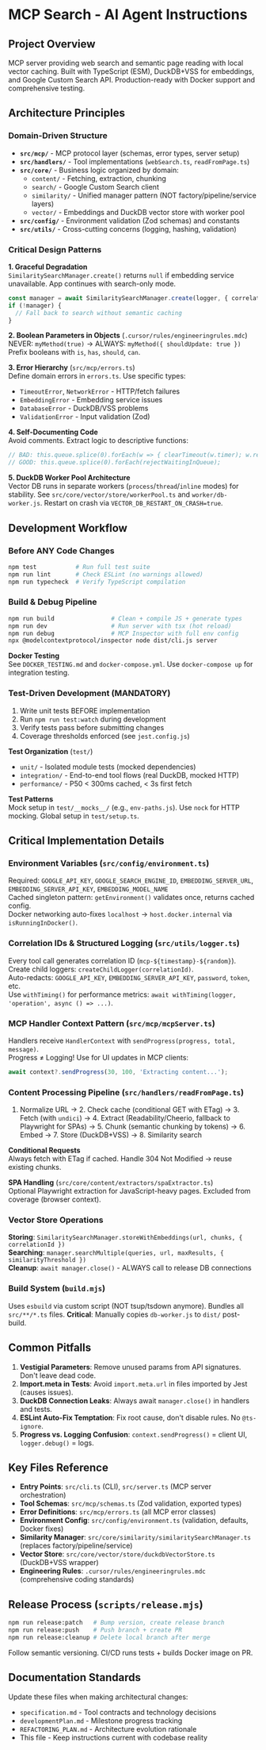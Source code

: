 # MCP Search - AI Agent Instructions

## Project Overview
MCP server providing web search and semantic page reading with local vector caching. Built with TypeScript (ESM), DuckDB+VSS for embeddings, and Google Custom Search API. Production-ready with Docker support and comprehensive testing.

## Architecture Principles

### Domain-Driven Structure
- **`src/mcp/`** - MCP protocol layer (schemas, error types, server setup)
- **`src/handlers/`** - Tool implementations (`webSearch.ts`, `readFromPage.ts`)  
- **`src/core/`** - Business logic organized by domain:
  - `content/` - Fetching, extraction, chunking
  - `search/` - Google Custom Search client
  - `similarity/` - Unified manager pattern (NOT factory/pipeline/service layers)
  - `vector/` - Embeddings and DuckDB vector store with worker pool
- **`src/config/`** - Environment validation (Zod schemas) and constants
- **`src/utils/`** - Cross-cutting concerns (logging, hashing, validation)

### Critical Design Patterns

**1. Graceful Degradation**  
`SimilaritySearchManager.create()` returns `null` if embedding service unavailable. App continues with search-only mode.
```typescript
const manager = await SimilaritySearchManager.create(logger, { correlationId });
if (!manager) {
  // Fall back to search without semantic caching
}
```

**2. Boolean Parameters in Objects** (`.cursor/rules/engineeringrules.mdc`)  
NEVER: `myMethod(true)` → ALWAYS: `myMethod({ shouldUpdate: true })`  
Prefix booleans with `is`, `has`, `should`, `can`.

**3. Error Hierarchy** (`src/mcp/errors.ts`)  
Define domain errors in `errors.ts`. Use specific types:
- `TimeoutError`, `NetworkError` - HTTP/fetch failures
- `EmbeddingError` - Embedding service issues  
- `DatabaseError` - DuckDB/VSS problems
- `ValidationError` - Input validation (Zod)

**4. Self-Documenting Code**  
Avoid comments. Extract logic to descriptive functions:
```typescript
// BAD: this.queue.splice(0).forEach(w => { clearTimeout(w.timer); w.reject(...) });
// GOOD: this.queue.splice(0).forEach(rejectWaitingInQueue);
```

**5. DuckDB Worker Pool Architecture**  
Vector DB runs in separate workers (`process`/`thread`/`inline` modes) for stability. See `src/core/vector/store/workerPool.ts` and `worker/db-worker.js`. Restart on crash via `VECTOR_DB_RESTART_ON_CRASH=true`.

## Development Workflow

### Before ANY Code Changes
```bash
npm test           # Run full test suite
npm run lint       # Check ESLint (no warnings allowed)
npm run typecheck  # Verify TypeScript compilation
```

### Build & Debug Pipeline
```bash
npm run build                # Clean + compile JS + generate types
npm run dev                  # Run server with tsx (hot reload)
npm run debug                # MCP Inspector with full env config
npx @modelcontextprotocol/inspector node dist/cli.js server
```

**Docker Testing**  
See `DOCKER_TESTING.md` and `docker-compose.yml`. Use `docker-compose up` for integration testing.

### Test-Driven Development (MANDATORY)
1. Write unit tests BEFORE implementation
2. Run `npm run test:watch` during development  
3. Verify tests pass before submitting changes
4. Coverage thresholds enforced (see `jest.config.js`)

**Test Organization** (`test/`)
- `unit/` - Isolated module tests (mocked dependencies)
- `integration/` - End-to-end tool flows (real DuckDB, mocked HTTP)
- `performance/` - P50 < 300ms cached, < 3s first fetch

**Test Patterns**  
Mock setup in `test/__mocks__/` (e.g., `env-paths.js`). Use `nock` for HTTP mocking. Global setup in `test/setup.ts`.

## Critical Implementation Details

### Environment Variables (`src/config/environment.ts`)
Required: `GOOGLE_API_KEY`, `GOOGLE_SEARCH_ENGINE_ID`, `EMBEDDING_SERVER_URL`, `EMBEDDING_SERVER_API_KEY`, `EMBEDDING_MODEL_NAME`  
Cached singleton pattern: `getEnvironment()` validates once, returns cached config.  
Docker networking auto-fixes `localhost` → `host.docker.internal` via `isRunningInDocker()`.

### Correlation IDs & Structured Logging (`src/utils/logger.ts`)
Every tool call generates correlation ID (`mcp-${timestamp}-${random}`).  
Create child loggers: `createChildLogger(correlationId)`.  
Auto-redacts: `GOOGLE_API_KEY`, `EMBEDDING_SERVER_API_KEY`, `password`, `token`, etc.  
Use `withTiming()` for performance metrics: `await withTiming(logger, 'operation', async () => ...)`.

### MCP Handler Context Pattern (`src/mcp/mcpServer.ts`)
Handlers receive `HandlerContext` with `sendProgress(progress, total, message)`.  
Progress ≠ Logging! Use for UI updates in MCP clients:
```typescript
await context?.sendProgress(30, 100, 'Extracting content...');
```

### Content Processing Pipeline (`src/handlers/readFromPage.ts`)
1. Normalize URL → 2. Check cache (conditional GET with ETag) → 3. Fetch (with `undici`) → 4. Extract (Readability/Cheerio, fallback to Playwright for SPAs) → 5. Chunk (semantic chunking by tokens) → 6. Embed → 7. Store (DuckDB+VSS) → 8. Similarity search

**Conditional Requests**  
Always fetch with ETag if cached. Handle 304 Not Modified → reuse existing chunks.

**SPA Handling** (`src/core/content/extractors/spaExtractor.ts`)  
Optional Playwright extraction for JavaScript-heavy pages. Excluded from coverage (browser context).

### Vector Store Operations
**Storing**: `SimilaritySearchManager.storeWithEmbeddings(url, chunks, { correlationId })`  
**Searching**: `manager.searchMultiple(queries, url, maxResults, { similarityThreshold })`  
**Cleanup**: `await manager.close()` - ALWAYS call to release DB connections

### Build System (`build.mjs`)
Uses `esbuild` via custom script (NOT tsup/tsdown anymore). Bundles all `src/**/*.ts` files. **Critical**: Manually copies `db-worker.js` to `dist/` post-build.

## Common Pitfalls

1. **Vestigial Parameters**: Remove unused params from API signatures. Don't leave dead code.
2. **Import.meta in Tests**: Avoid `import.meta.url` in files imported by Jest (causes issues).
3. **DuckDB Connection Leaks**: Always await `manager.close()` in handlers and tests.
4. **ESLint Auto-Fix Temptation**: Fix root cause, don't disable rules. No `@ts-ignore`.
5. **Progress vs. Logging Confusion**: `context.sendProgress()` = client UI, `logger.debug()` = logs.

## Key Files Reference

- **Entry Points**: `src/cli.ts` (CLI), `src/server.ts` (MCP server orchestration)
- **Tool Schemas**: `src/mcp/schemas.ts` (Zod validation, exported types)
- **Error Definitions**: `src/mcp/errors.ts` (all MCP error classes)
- **Environment Config**: `src/config/environment.ts` (validation, defaults, Docker fixes)
- **Similarity Manager**: `src/core/similarity/similaritySearchManager.ts` (replaces factory/pipeline/service)
- **Vector Store**: `src/core/vector/store/duckdbVectorStore.ts` (DuckDB+VSS wrapper)
- **Engineering Rules**: `.cursor/rules/engineeringrules.mdc` (comprehensive coding standards)

## Release Process (`scripts/release.mjs`)
```bash
npm run release:patch   # Bump version, create release branch
npm run release:push    # Push branch + create PR
npm run release:cleanup # Delete local branch after merge
```
Follow semantic versioning. CI/CD runs tests + builds Docker image on PR.

## Documentation Standards

Update these files when making architectural changes:
- `specification.md` - Tool contracts and technology decisions
- `developmentPlan.md` - Milestone progress tracking
- `REFACTORING_PLAN.md` - Architecture evolution rationale
- This file - Keep instructions current with codebase reality
